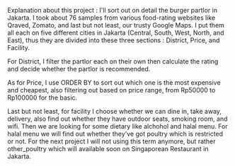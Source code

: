 Explanation about this project : I'll sort out on detail the burger partlor in Jakarta. I took about 76 samples from various food-rating websites like Qraved, Zomato, and last but not least, our trusty Google Maps. I put them all each on five different cities in Jakarta (Central, South, West, North, and East), thus they are divided into these three sections : District, Price, and Facility.

For District, I filter the partlor each on their own then calculate the rating and decide whether the partlor is recommended.

As for Price, I use ORDER BY to sort out which one is the most expensive and cheapest, also filtering out based on price range, from Rp50000 to Rp100000 for the basic.

Last but not least, for facility I choose whether we can dine in, take away, delivery, also find out whether they have outdoor seats, smoking room, and wifi. Then we are looking for some dietary like alchohol and halal menu. For halal menu we will find out whether they've got poultry which is restricted or not. For the next project I will not using this term anymore, but rather other_poultry which will available soon on Singaporean Restaurant in Jakarta.
